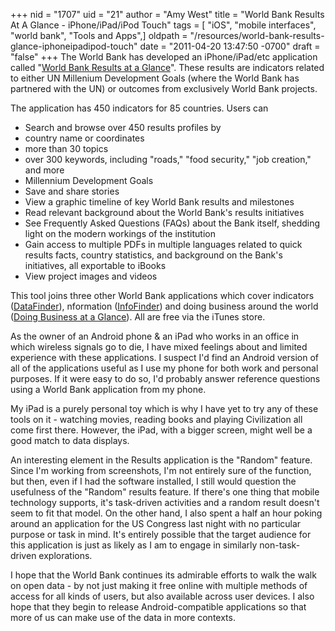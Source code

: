 +++
nid = "1707"
uid = "21"
author = "Amy West"
title = "World Bank Results At A Glance - iPhone/iPad/iPod Touch"
tags = [ "iOS", "mobile interfaces", "world bank", "Tools and Apps",]
oldpath = "/resources/world-bank-results-glance-iphoneipadipod-touch"
date = "2011-04-20 13:47:50 -0700"
draft = "false"
+++
The World Bank has developed an iPhone/iPad/etc application called
"[World Bank Results at a
Glance](http://itunes.apple.com/us/app/world-bank-results-at-a-glance/id430736330?mt=8)".
These results are indicators related to either UN Millenium Development
Goals (where the World Bank has partnered with the UN) or outcomes from
exclusively World Bank projects.

The application has 450 indicators for 85 countries. Users can

-   Search and browse over 450 results profiles by
-    country name or coordinates
-    more than 30 topics
-    over 300 keywords, including "roads," "food security," "job
    creation," and more
-    Millennium Development Goals
-   Save and share stories
-   View a graphic timeline of key World Bank results and milestones
-   Read relevant background about the World Bank's results initiatives
-   See Frequently Asked Questions (FAQs) about the Bank itself,
    shedding light on the modern workings of the institution
-   Gain access to multiple PDFs in multiple languages related to quick
    results facts, country statistics, and background on the Bank's
    initiatives, all exportable to iBooks
-   View project images and videos

This tool joins three other World Bank applications which cover
indicators
([DataFinder](http://itunes.apple.com/us/app/world-bank-datafinder/id349081196?mt=8)),
nformation
([InfoFinder](http://itunes.apple.com/us/app/world-bank-infofinder-2011/id413083034?mt=8))
and doing business around the world ([Doing Business at a
Glance](http://itunes.apple.com/us/app/doing-business-at-a-glance/id411014653?mt=8)).
All are free via the iTunes store.

As the owner of an Android phone & an iPad who works in an office in
which wireless signals go to die, I have mixed feelings about and
limited experience with these applications. I suspect I'd find an
Android version of all of the applications useful as I use my phone for
both work and personal purposes. If it were easy to do so, I'd probably
answer reference questions using a World Bank application from my phone.

My iPad is a purely personal toy which is why I have yet to try any of
these tools on it - watching movies, reading books and playing
Civilization all come first there. However, the iPad, with a bigger
screen, might well be a good match to data displays.

An interesting element in the Results application is the "Random"
feature. Since I'm working from screenshots, I'm not entirely sure of
the function, but then, even if I had the software installed, I still
would question the usefulness of the "Random" results feature. If
there's one thing that mobile technology supports, it's task-driven
activities and a random result doesn't seem to fit that model. On the
other hand, I also spent a half an hour poking around an application for
the US Congress last night with no particular purpose or task in mind.
It's entirely possible that the target audience for this application is
just as likely as I am to engage in similarly non-task-driven
explorations.

I hope that the World Bank continues its admirable efforts to walk the
walk on open data - by not just making it free online with multiple
methods of access for all kinds of users, but also available across user
devices. I also hope that they begin to release Android-compatible
applications so that more of us can make use of the data in more
contexts.
